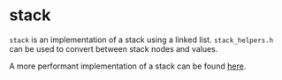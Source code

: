 # stack

`stack` is an implementation of a stack using a linked list. `stack_helpers.h`
can be used to convert between stack nodes and values.

A more performant implementation of a stack can be found [here](../astack).

